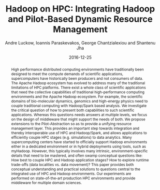 ---
title: "Hadoop on HPC: Integrating Hadoop and Pilot-Based Dynamic Resource Management"
collection: publications
permalink: /publications/luckow2016hadoop
type: pub
date: 2016-12-25
author: "Andre Luckow, Ioannis Paraskevakos, George Chantzialexiou and Shantenu Jha"
venue: "2016 IEEE International Parallel and Distributed Processing Symposium Workshops (IPDPSW)"
paperurl: https://ieeexplore.ieee.org/document/7530058/
abstract: "High performance distributed computing environments have traditionally 
been designed to meet the compute demands of scientific applications, supercomputers 
have historically been producers and not consumers of data. The Apache Hadoop 
ecosystem has evolved to address many of the traditional limitations of HPC 
platforms. There exist a whole class of scientific applications that need the 
collective capabilities of traditional high-performance computing environments 
and the Apache Hadoop ecosystem. For example, the scientific domains of bio-molecular 
dynamics, genomics and high-energy physics need to couple traditional computing 
with Hadoop/Spark based analysis. We investigate the critical question of how 
to present both capabilities to such scientific applications. Whereas this 
questions needs answers at multiple levels, we focus on the design of middleware 
that might support the needs of both. We propose extensions to the Pilot-Abstraction 
so as to provide a unifying resource management layer. This provides an important 
step towards integration and thereby interoperable use of HPC and Hadoop/Spark, 
and allows applications to efficiently couple HPC stages (e.g. simulations) to 
data analytics. Many supercomputing centers have started to officially support 
Hadoop environments either in a dedicated environment or in hybrid deployments 
using tools, such as myHadoop. However, this typically involves many intrinsic, 
environment-specific details that need to be mastered, and often swamp conceptual 
questions like: How best to couple HPC and Hadoop application stages? How to 
explore runtime trade-offs (data localities vs. data movement)? This paper 
provides both conceptual understanding and practical solutions to questions 
central to the integrated use of HPC and Hadoop environments. Our experiments 
are performed on state-of-the-art production HPC environments and provide 
middleware for multiple domain sciences."
---
